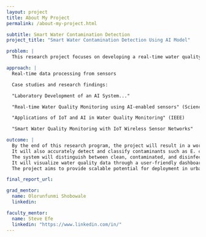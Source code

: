 ```yaml
---
layout: project
title: About My Project
permalink: /about-my-project.html

subtitle: Smart Water Contamination Detection 
project_title: "Smart Water Contamination Detection Using AI Model"

problem: |
  This research project focuses on developing a real-time water quality monitoring system using Artificial Intelligence (AI) technologies. Our system leverages AI-powered algorithms combined with low-cost, distributed sensors to detect contaminants such as lead, E. coli, and nitrates in various water sources. These smart sensors collect live data, which is then processed using machine learning techniques for rapid anomaly detection and predictive analysis. This project seeks to explore how neural signals can be translated into reliable control commands for assistive robots, improving autonomy and quality of life.

approach: |  
  Real-time data processing from sensors

  Case studies and research findings:

  "Laboratory Development of an AI System..."

  "Real-time Water Quality Monitoring using AI-enabled sensors" (ScienceDirect)

  "Applications of IoT and AI in Water Quality Monitoring" (IEEE)

  "Smart Water Quality Monitoring with IoT Wireless Sensor Networks"

outcome: | 
  By the end of this research program, the project will result in a working prototype of a smart water contamination detection system. This system will demonstrate the ability to continuously monitor water quality in real time using multispectral sensors and low-cost IoT hardware.
  It will also accurately detect and classify contaminants such as E. coli, lead, and nitrates using trained machine learning models.
  The system will distinguish between clean, contaminated, and disinfected water samples, validated through spectral analysis and microbial testing.
  It will visualize water quality data through a user-friendly dashboard or application interface, enabling live alerts and historical tracking.
  The project aims to provide scalable potential for deployment in urban and rural communities, especially those vulnerable to waterborne disease outbreaks or lacking traditional lab testing infrastructure.

final_report_url:

grad_mentor:
  name: Olorunfunmi Shobowale
  linkedin:

faculty_mentor:
  name: Steve Efe
  linkedin: "https://www.linkedin.com/in/"
---
```

